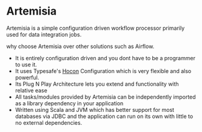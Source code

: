 # Artemisia

Artemisia is a simple configuration driven workflow processor primarily used for data integration jobs. 

why choose Artemisia over other solutions such as Airflow.

* It is entirely configuration driven and you dont have to be a programmer to use it.
* It uses Typesafe's [Hocon](https://github.com/typesafehub/config/blob/master/HOCON.md) Configuration which is very flexible and also powerful.
* Its Plug N Play Architecture lets you extend and functionality with relative ease
* All tasks/modules provided by Artemisia can be independently imported as a library dependency in your application
* Written using Scala and JVM which has better support for most databases via JDBC and the application can run on its own with little to no external dependencies.



